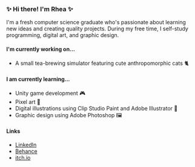 ### ✨ Hi there! I'm Rhea ✨
I'm a fresh computer science graduate who's passionate about learning new ideas and creating quality projects. During my free time, I self-study programming, digital art, and graphic design. 

#### I'm currently working on...
* A small tea-brewing simulator featuring cute anthropomorphic cats 🐈

#### I am currently learning...
* Unity game development 🎮
* Pixel art 👾
* Digital illustrations using Clip Studio Paint and Adobe Illustrator 🎨
* Graphic design using Adobe Photoshop 🖼️

#### Links
* [LinkedIn](https://www.linkedin.com/in/andrea-limkinglam/)
* [Behance](https://www.behance.net/stingraye)
* [itch.io](https://stingraye.itch.io/)

<!--
**stingraye1106/stingraye1106** is a ✨ _special_ ✨ repository because its `README.md` (this file) appears on your GitHub profile.

Here are some ideas to get you started:

- 🔭 I’m currently working on ...
- 🌱 I’m currently learning ...
- 👯 I’m looking to collaborate on ...
- 🤔 I’m looking for help with ...
- 💬 Ask me about ...
- 📫 How to reach me: ...
- 😄 Pronouns: ...
- ⚡ Fun fact: ...
-->
